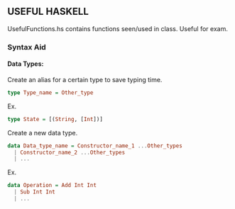 ## USEFUL HASKELL ##

UsefulFunctions.hs contains functions seen/used in class. Useful for exam.

### Syntax Aid ###

#### Data Types: ####

Create an alias for a certain type to save typing time.
```haskell
type Type_name = Other_type
```
Ex.
```haskell
type State = [(String, [Int])]
```

Create a new data type.
```haskell
data Data_type_name = Constructor_name_1 ...Other_types
  | Constructor_name_2 ...Other_types
  | ...
```
Ex.
```haskell
data Operation = Add Int Int
  | Sub Int Int
  | ...
```
